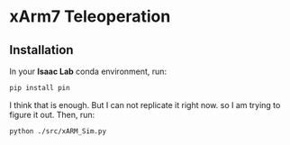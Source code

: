 # xArm7 Teleoperation

## Installation

In your **Isaac Lab** conda environment, run:

```bash
pip install pin

```

I think that is enough. But I can not replicate it right now. so I am trying to figure it out. Then, run:

```bash
python ./src/xARM_Sim.py

```
